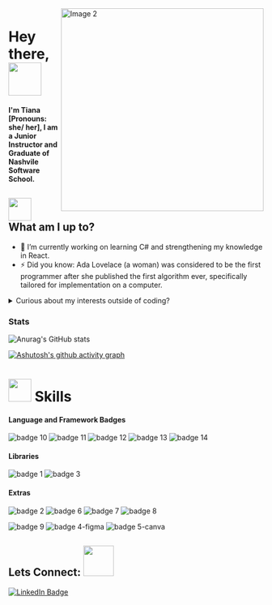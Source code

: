 <img align="right" src="https://i.etsystatic.com/26891008/r/il/da2385/2935046038/il_fullxfull.2935046038_cf92.jpg" alt="Image 2" width="400" />

<h1>
  Hey there, 
  <img src="https://media.tenor.com/DcDYpWonGbIAAAAj/budding-pop-cute.gif" width="65px"/>
</h1>

<h4>
I'm Tiana [Pronouns: she/ her], I am a Junior Instructor and Graduate of Nashvile Software School. 
</h4> 

##  <img src="https://media.tenor.com/ZradFz5PxssAAAAj/mimibubu.gif" width="45px"/> What am I up to?
- 🔭 I’m currently working on learning C# and strengthening my knowledge in React.
- ⚡ Did you know: Ada Lovelace (a woman) was considered to be the first programmer after she published the first algorithm ever, specifically tailored for implementation on a computer.
<details> 
<summary> Curious about my interests outside of coding? </summary>
  <h4> Currently I run a language learning server on discord. I am also the leader of a skate group (The Collective) dedicated to creating safe spaces for black skaters and skaters of color. </h4>
<div>
  <h2> I have a strong love for: </h2> 
    <li> Running </li>
    <li> Yoga </li>
    <li> Climbing </li>
    <li> Crafting new things </li>  
</div> 
<div> 
  <h2> My passions are: </h2> 
    <li> Discussing black women in tech </li>
    <li> Music </li>
    <li> Cooking </li>
    <li> Building Community </li>
</div>
</details>


### Stats


![Anurag's GitHub stats](https://github-readme-stats.vercel.app/api?username=trobinson1097&theme=material-palenight&show_icons=true)

[![Ashutosh's github activity graph](https://github-readme-activity-graph.cyclic.app/graph?username=trobinson1097&bg_color=292d3e&color=a6accd&line=89ddff&point=c692ea&area=true&hide_border=true)](https://github.com/ashutosh00710/github-readme-activity-graph)

# <img src="https://media.tenor.com/t-xvgPEJkZAAAAAj/mimibubu.gif" width="45px">  Skills

#### Language and Framework Badges
![badge 10](https://img.shields.io/badge/Python-FFD43B?style=for-the-badge&logo=python&logoColor=blue)
![badge 11](https://img.shields.io/badge/JavaScript-323330?style=for-the-badge&logo=javascript&logoColor=F7DF1E)
![badge 12](https://img.shields.io/badge/HTML5-E34F26?style=for-the-badge&logo=html5&logoColor=white)
![badge 13](https://img.shields.io/badge/CSS3-1572B6?style=for-the-badge&logo=css3&logoColor=white)
![badge 14](https://img.shields.io/badge/json-5E5C5C?style=for-the-badge&logo=json&logoColor=white)

#### Libraries 
![badge 1](https://img.shields.io/badge/Django-092E20?style=for-the-badge&logo=django&logoColor=green)
![badge 3](https://img.shields.io/badge/React-20232A?style=for-the-badge&logo=react&logoColor=61DAFB)

#### Extras
![badge 2](https://img.shields.io/badge/Postman-FF6C37?style=for-the-badge&logo=Postman&logoColor=white)
![badge 6](https://img.shields.io/badge/PostgreSQL-316192?style=for-the-badge&logo=postgresql&logoColor=white)
![badge 7](https://img.shields.io/badge/MySQL-005C84?style=for-the-badge&logo=mysql&logoColor=white)
![badge 8](https://img.shields.io/badge/GIT-E44C30?style=for-the-badge&logo=git&logoColor=white)

![badge 9](https://img.shields.io/badge/Trello-0052CC?style=for-the-badge&logo=trello&logoColor=white)
![badge 4-figma](https://img.shields.io/badge/Figma-F24E1E?style=for-the-badge&logo=figma&logoColor=white)
![badge 5-canva](https://img.shields.io/badge/Canva-%2300C4CC.svg?&style=for-the-badge&logo=Canva&logoColor=white)

## Lets Connect: <img src="https://media.tenor.com/Q8_huSjAs6kAAAAj/connect.gif" width="60px"/>
<a href="https://www.linkedin.com/in/lechrsty/](https://www.linkedin.com/in/tiana-rob/">
   <img  src="https://img.shields.io/badge/LinkedIn-blue?style=for-the-badge&logo=linkedin&logoColor=white" alt="LinkedIn Badge"/>
</a>
